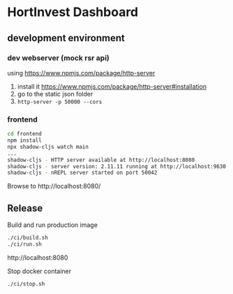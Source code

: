 # HortInvest Dashboard

## development environment

### dev webserver (mock rsr api)
using https://www.npmjs.com/package/http-server
1. install it https://www.npmjs.com/package/http-server#installation
2. go to the static json folder
3. `http-server -p 50000 --cors`


### frontend

``` bash
cd frontend
npm install
npx shadow-cljs watch main
...
shadow-cljs - HTTP server available at http://localhost:8080
shadow-cljs - server version: 2.11.11 running at http://localhost:9630
shadow-cljs - nREPL server started on port 50042
```

Browse to http://localhost:8080/

## Release

Build and run production image
``` bash
./ci/build.sh
./ci/run.sh
```

http://localhost:8080

Stop docker container
``` bash
./ci/stop.sh
```
